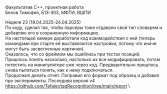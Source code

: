 Факультатив C++, проектная работа \
Белов Тимофей, Б13-303, МФТИ, ВШПИ

Неделя 23 (18.04.2025-24.04.2025) \
По коду, сделал так, чтобы парсеры тоже отдавали свой тип словарем и добавляю его в сохраненную информацию. \
На настоящей камере доработали код взаимодействия с ней (теперь командами при старте ей выставляются настройки, потому что иначе могут быть засветленные картинки). \
Оказалось, что со фреймом мы ошиблись при тестах позиций. Пришлось понять насколько, настолько их все модифицировать, потом потестить на манипуляторе уже через код. Предварительно пришлось снова пытаться понять, как к нему подключаться. \
Продолжил делать отчет. Поправил его формат под образец и добавил про эксперименты. Последняя версия v4 https://github.com/Tefaier/tagRecognition/tree/main/report \
